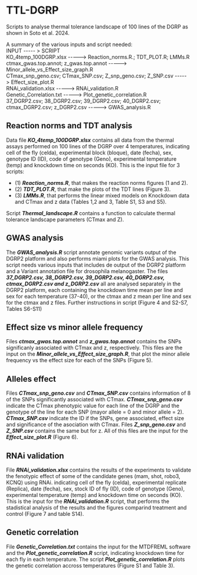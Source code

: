 # TTL-DGRP

Scripts to analyse thermal tolerance landscape of 100 lines of the DGRP as shown in Soto et al. 2024.

A summary of the various inputs and script needed:  
INPUT ----- > SCRIPT  
KO_4temp_100DGRP.xlsx -----> Reaction_norms.R.; TDT_PLOT.R; LMMs.R  
ctmax_gwas.top.annot; z_gwas.top.annot -----> Minor_allele_vs_Effect_size_graph.R  
CTmax_snp_geno.csv; CTmax_SNP.csv; Z_snp_geno.csv; Z_SNP.csv -----> Effect_size_plot.R  
RNAi_validation.xlsx -----> RNAi_validation.R  
Genetic_Correlation.txt -----> Plot_genetic_correlation.R  
37_DGRP2.csv; 38_DGRP2.csv; 39_DGRP2.csv; 40_DGRP2.csv; ctmax_DGRP2.csv; z_DGRP2.csv -----> GWAS_analysis.R  

## Reaction norms and TDT analysis
Data file ***KO_4temp_100DGRP.xlsx*** contains all data from the thermal assays performed on 100 lines of the DGRP over 4 temperatures, indicating cell of the fly (celda), experimental block (bloque), date (fecha), sex, genotype ID (ID), code of genotype (Geno), experimental temperature (temp) and knockdown time on seconds (KO). This is the input file for 3 scripts:

  - (1) ***Reaction_norms.R***, that makes the reaction norms figures (1 and 2).
  - (2) ***TDT_PLOT.R***, that make the plots of the TDT lines (Figure 3).
  - (3) ***LMMs.R***, that performs the linear mixed models on Knockdown data and CTmax and z data (Tables 1,2 and 3, Table S1, S3 and S5).

Script ***Thermal_landscape.R*** contains a function to calculate thermal tolerance landscape parameters (CTmax and Z).

## GWAS analysis
The ***GWAS_analysis.R*** script annotate genomic variants output of the DGRP2 platform and also performs miami plots for the GWAS analysis. This script needs various inputs that includes de output of the DGRP2 platform and a Variant annotation file for drosophila melanogaster. The files ***37_DGRP2.csv, 38_DGRP2.csv, 39_DGRP2.csv, 40_DGRP2.csv, ctmax_DGRP2.csv and z_DGRP2.csv*** all are analysed separately in the DGRP2 platform, each containing the knockdown time mean per line and sex for each temperature (37-40), or the ctmax and z mean per line and sex for the ctmax and z files. Further instructions in script (Figure 4 and S2-S7, Tables S6-S11)

## Effect size vs minor allele frequency
Files ***ctmax_gwas.top.annot*** and ***z_gwas.top.annot*** contains the SNPs significanly associated with CTmax and z, respectively. This files are the input on the ***Minor_allele_vs_Effect_size_graph.R***, that plot the minor allele frequency vs the effect size for each of the SNPs (Figure 5).

## Alleles effect
Files ***CTmax_snp_geno.csv*** and ***CTmax_SNP.csv*** contains information of 8 of the SNPs significantly associated with CTmax. ***CTmax_snp_geno.csv*** indicate the CTmax phenotypic value for each line of the DGRP and the genotype of the line for each SNP (mayor allele = 0 and minor allele = 2). ***CTmax_SNP.csv*** indicate the ID if the SNPs, gene associated, effect size and significance of the asociation with CTmax. Files ***Z_snp_geno.csv*** and ***Z_SNP.csv*** contains the same but for z. All of this files are the input for the ***Effect_size_plot.R*** (Figure 6).

## RNAi validation
File ***RNAi_validation.xlsx*** contains the results of the experiments to validate the fenotypic effect of some of the candidate genes (mam, shot, robo3, KCNQ) using RNAi. indicating cell of the fly (celda), experimental replicate (Replica), date (fecha), sex, stock ID of fly (ID), code of genotype (Geno), experimental temperature (temp) and knockdown time on seconds (KO). This is the input for the ***RNAi_validation.R*** script, that performs the stadistical analysis of the results and the figures comparind treatment and control (Figure 7 and table S14).

## Genetic correlation
File ***Genetic_Correlation.txt*** contains the input for the MTDFREML software and the ***Plot_genetic_correlation.R*** script, indicating knockdown time for each fly in each temperature. The script ***Plot_genetic_correlation.R*** plots the genetic correlation accross temperatures (Figure S1 and Table 3).